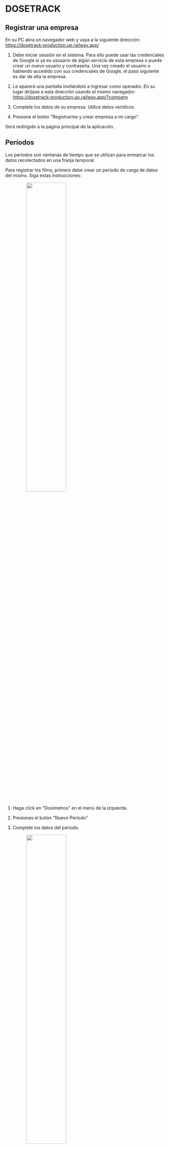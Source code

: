 # DOSETRACK


## Registrar una empresa
En su PC abra un navegador web y vaya a la siguiente dirección: https://dosetrack-production.up.railway.app/

1. Debe iniciar sessión en el sistema. Para ello puede usar las credenciales de Google si ya es ususario de algún servicio de esta empresa o puede crear un nuevo usuario y contraseña. Una vez creado el usuario o habiendo accedido con sus credenciales de Google, el paso siguiente es dar de alta la empresa.

2. Le aparerá una pantalla invitándolo a ingresar como operador. En su lugar diríjase a esta dirección usando el mismo navegador: https://dosetrack-production.up.railway.app/?company

3. Complete los datos de su empresa. Utilice datos verídicos.

4. Presione el botón "Registrarme y crear empresa a mi cargo".

Será redirigido a la página principal de la aplicación.

## Períodos

Los períodos son ventanas de tiempo que se utilizan para enmarcar los datos recolectados en una franja temporal.

Para registrar los films, primero debe crear un período de carga de datos del mismo. Siga estas instrucciones:

<img src="img/create%20periods.png"  style="width:50%;margin-left: 50pt">

1. Haga click en "Dosímetros" en el menú de la izquierda.

2. Presiones el botón "Nuevo Período"

3. Complete los datos del período.

<img src="img/nuevo%20periodo.png" style="width:50%;margin-left: 50pt">

4. Presione el botón "Guardar"

## Registros de Films

Para registrar un film, primero debe crear un período, vea el párrafo anterior. Para registrar un film, siga estos pasos:

1. Preione el boton "Nuevo Film". 

<img src="img/nuevo%20film0.png" style="width:50%;margin-left: 50pt">

2. Complete el formulario. El campo "Código" es un campo que debe usar internamente para identificar el film. 

<img src="img/nuevo%20film.png" style="width:50%;margin-left: 50pt">

3. Presione "Guardar"

## Registrar dosímetros digitales

Una vez creado el período, puede registrar los dosímetros:

1. Presione el botón "Nuevo Dosímetro" 

<img src="img/nuevo%20dosimetro1.png" style="width:50%;margin-left: 50pt">

2. Complete los datos del dosímetro 

<img src="img/nuevo%20dosimetro2.png" style="width:50%;margin-left: 50pt">

3. Presione el botón "Guardar".

Registre todos los dosímetros necesarios.

## Operadores

Los operadores son quienes manipulan el equipamiento e insumos. Para registrar un operador siga estos pasos:

1. Siga el menu "Operadores" y presione el botón "Crear Operador" 

<img src="img/menu%20operadores.png" style="width:50%;margin-left: 50pt">

2. Complete el formulario del oeprador. 

<img src="img/nuevo%20operador.png" style="width:50%;margin-left: 50pt">

### El token del operador

Cuando se crea un operador, se le asigna al mismo un Token de identificación. Sirve para identificar al operador al momento de registrar las dosis del dosímetro digital.

Este token se lo debe entregar al operador para que pueda registrar sus dosis. Se lo puede enviar por email o por un servicio de mensaje de texto cualquiera. 

Para obtener el token de un operador, siga estos pasos:

1. Presione el ícono del lápiz del operador del cual quiere obtener su token. 

<img src="img/edicion%20de%20operador.png" style="width:50%;margin-left: 50pt">

2. Se visuale el token del operador. 

<img src="img/operator%20token.png" style="width:50%;margin-left: 50pt">

3. Haciendo click sobre el Token, éste se copia automáticamente al portapapeles, de este modo lo puede pegar y enviar mediante un e-mail, por ejemplo.

## Operadores

Usted ya dió de alta a sus operadores siguiendo las instrucciones del paso anterior.

Para que un operador puede comenzar a ingresas sus dosis, debe tener un teléfono celular relativamente moderno y seguir estos pasos:

1. Desde el teléfono celular del operador, ingresar a https://dosetrack-production.up.railway.app/

2. El operador debe validar sus credenciales. Puede utilizar una cuenta de servicios de google o puede crearse un usuario y password.

3. Una vez validada su identidad, el operador debe ingresar su token: 

<img src="img/registro%20toek%20de%20operador.png" style="width:50%;margin-left: 50pt">

4. Y presionar el botón "Ingresar como Operador"

Si el token es correcto, ya puede comenzar a ingresar dosis al sistema.

